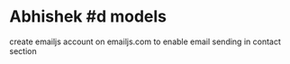 <h1>Abhishek #d models</h1>


create emailjs account on emailjs.com 
to enable email sending in contact section
